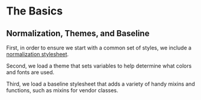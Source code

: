 # The Basics
## Normalization, Themes, and Baseline

First, in order to ensure we start with a common set of styles, we include a [normalization stylesheet](http://git.io/normalize).

Second, we load a theme that sets variables to help determine what colors and fonts are used.

Third, we load a baseline stylesheet that adds a variety of handy mixins and functions, such as mixins for vendor classes.